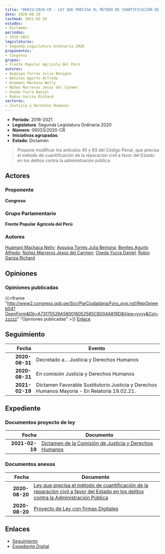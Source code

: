 ```yaml
---
title: "06033/2020-CR - LEY QUE PRECISA EL MÉTODO DE CUANTIFICACIÓN DE LA REPARACIÓN CIVIL A FAVOR DEL ESTADO EN LOS DELITOS CONTRA LA ADMINISTRACIÓN PÚBLICA"
date: 2020-08-20
lastmod: 2021-02-19
estados:
- Dictamen
periodos:
- 2016-2021
legislaturas:
- Segunda Legislatura Ordinaria 2020
proponentes:
- Congreso
grupos:
- Frente Popular Agrícola del Perú
autores:
- Ayquipa Torres Julia Benigna
- Benites Agurto Alfredo
- Huamaní Machaca Nelly
- Núñez Marreros Jesús del Carmen
- Oseda Yucra Daniel
- Rubio Gariza Richard
sectores:
- Justicia y Derechos Humanos
---
```

- **Periodo**: 2016-2021
- **Legislatura**: Segunda Legislatura Ordinaria 2020
- **Número**: 06033/2020-CR
- **Iniciativas agrupadas**: 
- **Estado**: Dictamen

> Propone modificar los artículos 45 y 93 del Código Penal, que precisa el método de cuantificación de la reparación civil a favor del Estado en los delitos contra la administración pública


## Actores

### Proponente

**Congreso**

### Grupo Parlamentario

**Frente Popular Agrícola del Perú**

### Autores

[Huamaní Machaca Nelly](mailto:mailto:nhuamani@congreso.gob.pe); [Ayquipa Torres Julia Benigna](mailto:mailto:jayquipa@congreso.gob.pe); [Benites Agurto Alfredo](mailto:mailto:abenites@congreso.gob.pe); [Núñez Marreros Jesús del Carmen](mailto:mailto:jnunez@congreso.gob.pe); [Oseda Yucra Daniel](mailto:mailto:doseday@congreso.gob.pe); [Rubio Gariza Richard](mailto:mailto:rrubio@congreso.gob.pe)

## Opiniones

### Opiniones publicadas

{{<iframe "http://www2.congreso.gob.pe/Sicr/ParCiudadana/Foro_pvp.nsf/RepOpiweb04?OpenForm&Db=A73175526A580016052585CB004A819D&View=yyyy&Col=zzzzz" "Opiniones publicadas" >}}
[Enlace](http://www2.congreso.gob.pe/Sicr/ParCiudadana/Foro_pvp.nsf/RepOpiweb04?OpenForm&Db=A73175526A580016052585CB004A819D&View=yyyy&Col=zzzzz)


## Seguimiento

| Fecha | Evento |
|------:|--------|
| **2020-08-31** | Decretado a... Justicia y Derechos Humanos |
| **2020-08-31** | En comisión Justicia y Derechos Humanos |
| **2021-02-19** | Dictamen Favorable Sustitutorio Justicia y Derechos Humanos Mayoria - En Relatoría 19.02.21. |

## Expediente

### Documentos proyecto de ley

| Fecha | Documento |
|------:|-----------|
| **2021-02-19** | [Dictamen de la Comisión de Justicia y Derechos Humanos](https://leyes.congreso.gob.pe/Documentos/2016_2021/Dictamenes/Proyectos_de_Ley/06033DC15MAY20210219.pdf) |

### Documentos anexos

| Fecha | Documento |
|------:|-----------|
| **2020-08-20** | [Ley que precisa el método de cuantificación de la reparación civil a favor del Estado en los delitos contra la Administración Pública](http://www.leyes.congreso.gob.pe/Documentos/2016_2021/Proyectos_de_Ley_y_de_Resoluciones_Legislativas/PL06033-20200820.pdf) |
| **2020-08-20** | [Proyecto de Ley con firmas Digitales](http://www.leyes.congreso.gob.pe/Documentos/2016_2021/Proyectos_de_Ley_y_de_Resoluciones_Legislativas/Proyectos_Firmas_digitales/PL06033.pdf) |

## Enlaces

- [Seguimiento](http://www2.congreso.gob.pe/Sicr/TraDocEstProc/CLProLey2016.nsf/f7fff46988ca05b1052578e100829cc7/3992a121ddfe147a052585cb004f57dd?OpenDocument)
- [Expediente Digital](http://www2.congreso.gob.pe/Sicr/TraDocEstProc/Expvirt_2011.nsf/visbusqptramdoc1621/06033?opendocument)

